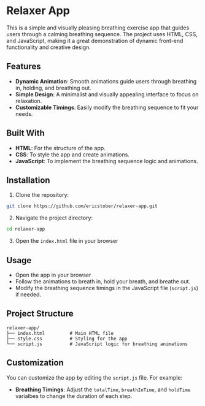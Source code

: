 # Relaxer App

This is a simple and visually pleasing breathing exercise app that guides users through a calming breathing sequence. The project uses HTML, CSS, and JavaScript, making it a great demonstration of dynamic front-end functionality and creative design.

## Features

- **Dynamic Animation**: Smooth animations guide users through breathing in, holding, and breathing out.
- **Simple Design**: A minimalist and visually appealing interface to focus on relaxation.
- **Customizable Timings**: Easily modify the breathing sequence to fit your needs.

## Built With

- **HTML**: For the structure of the app.
- **CSS**: To style the app and create animations.
- **JavaScript**: To implement the breathing sequence logic and animations.

## Installation

1. Clone the repository:

```bash
git clone https://github.com/ericstober/relaxer-app.git
```

2. Navigate the project directory:

```bash
cd relaxer-app
```

3. Open the `index.html` file in your browser

## Usage

- Open the app in your browser
- Follow the animations to breath in, hold your breath, and breathe out.
- Modify the breathing sequence timings in the JavaScript file (`script.js`) if needed.

## Project Structure

```
relaxer-app/
├── index.html         # Main HTML file
├── style.css          # Styling for the app
└── script.js          # JavaScript logic for breathing animations
```

## Customization

You can customize the app by editing the `script.js` file. For example:

- **Breathing Timings**: Adjust the `totalTime`, `breathInTime`, and `holdTime` varialbes to change the duration of each step.

